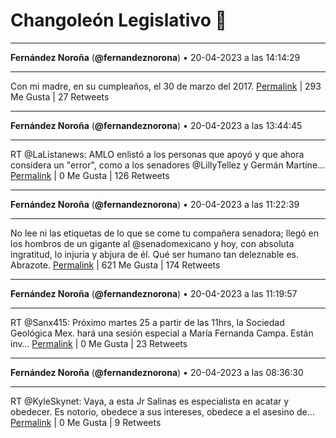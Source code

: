 # Changoleón Legislativo 🙈
*****
**Fernández Noroña** (**@fernandeznorona**) • 20-04-2023 a las 14:14:29
*****
Con mi madre, en su cumpleaños, el 30 de marzo del 2017.
[Permalink](https://twitter.com/fernandeznorona/status/1649174726516809731) | 293 Me Gusta | 27 Retweets
*****
**Fernández Noroña** (**@fernandeznorona**) • 20-04-2023 a las 13:44:45
*****
RT @LaListanews: AMLO enlistó a los personas que apoyó y que ahora considera un "error", como a los senadores @LillyTellez y Germán Martíne…
[Permalink](https://twitter.com/fernandeznorona/status/1649167244906094593) | 0 Me Gusta | 126 Retweets
*****
**Fernández Noroña** (**@fernandeznorona**) • 20-04-2023 a las 11:22:39
*****
No lee ni las etiquetas de lo que se come tu compañera senadora; llegó en los hombros de un gigante al @senadomexicano y hoy, con absoluta ingratitud, lo injuria y abjura de él. Qué ser humano tan deleznable es. Abrazote.
[Permalink](https://twitter.com/fernandeznorona/status/1649131484639379456) | 621 Me Gusta | 174 Retweets
*****
**Fernández Noroña** (**@fernandeznorona**) • 20-04-2023 a las 11:19:57
*****
RT @Sanx415: Próximo martes 25 a partir de las 11hrs, la Sociedad Geológica Mex. hará una sesión especial a María Fernanda Campa. Están inv…
[Permalink](https://twitter.com/fernandeznorona/status/1649130802381303813) | 0 Me Gusta | 23 Retweets
*****
**Fernández Noroña** (**@fernandeznorona**) • 20-04-2023 a las 08:36:30
*****
RT @KyleSkynet: Vaya, a esta Jr Salinas es especialista en acatar y obedecer.
Es notorio, obedece a sus intereses, obedece a el asesino de…
[Permalink](https://twitter.com/fernandeznorona/status/1649089667566911489) | 0 Me Gusta | 9 Retweets